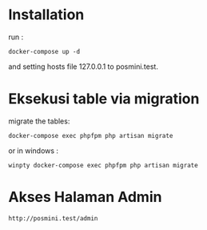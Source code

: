 # Installation
run :
```
docker-compose up -d
```
and setting hosts file 127.0.0.1 to posmini.test.

# Eksekusi table via migration

migrate the tables:
```
docker-compose exec phpfpm php artisan migrate
```
or in windows : 
```
winpty docker-compose exec phpfpm php artisan migrate
```

# Akses Halaman Admin
```
http://posmini.test/admin
```